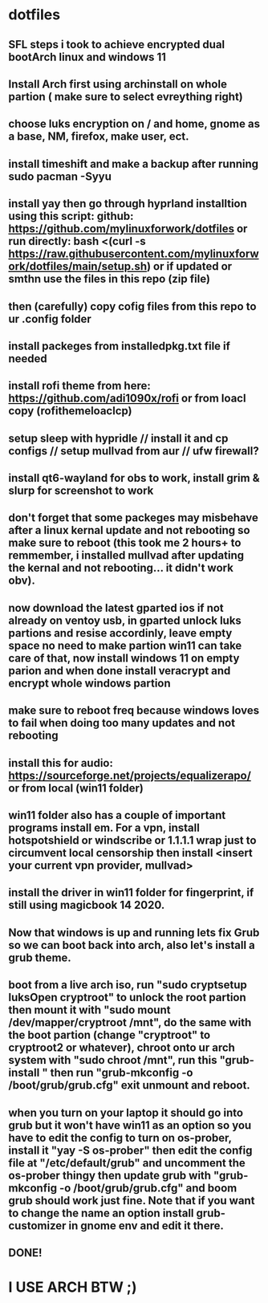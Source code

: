 # dotfiles
## SFL steps i took to achieve encrypted dual bootArch linux and windows 11
## Install Arch first using archinstall on whole partion ( make sure to select evreything right)
## choose luks encryption on / and home, gnome as a base, NM, firefox, make user, ect.
## install timeshift and make a backup after running sudo pacman -Syyu
## install yay then go through hyprland installtion using this script: github: https://github.com/mylinuxforwork/dotfiles or run directly: bash <(curl -s https://raw.githubusercontent.com/mylinuxforwork/dotfiles/main/setup.sh) or if updated or smthn use the files in this repo (zip file)
## then (carefully) copy cofig files from this repo to ur .config folder
## install packeges from installedpkg.txt file if needed
## install rofi theme from here: https://github.com/adi1090x/rofi or from loacl copy (rofithemeloaclcp)
## setup sleep with hypridle // install it and cp configs // setup mullvad from aur // ufw firewall?
## install qt6-wayland for obs to work, install grim & slurp for screenshot to work 
## don't forget that some packeges may misbehave after a linux kernal update and not rebooting so make sure to reboot (this took me 2 hours+ to remmember, i installed mullvad after updating the kernal and not rebooting... it didn't work obv).
## now download the latest gparted ios if not already on ventoy usb, in gparted unlock luks partions and resise accordinly, leave empty space no need to make partion win11 can take care of that, now install windows 11 on empty parion and when done install veracrypt and encrypt whole windows partion
## make sure to reboot freq because windows loves to fail when doing too many updates and not rebooting
## install this for audio: https://sourceforge.net/projects/equalizerapo/ or from local (win11 folder)
## win11 folder also has a couple of important programs install em. For a vpn, install hotspotshield or windscribe or 1.1.1.1 wrap just to circumvent local censorship then install <insert your current vpn provider, mullvad> 
## install the driver in win11 folder for fingerprint, if still using magicbook 14 2020.
## Now that windows is up and running lets fix Grub so we can boot back into arch, also let's install a grub theme.
## boot from a live arch iso, run "sudo cryptsetup luksOpen <ROOT PARTION> cryptroot" to unlock the root partion then mount it with "sudo mount /dev/mapper/cryptroot /mnt", do the same with the boot partion (change "cryptroot" to cryptroot2 or whatever), chroot onto ur arch system with "sudo chroot /mnt", run this "grub-install <NnvmeDriveName>" then run "grub-mkconfig -o /boot/grub/grub.cfg" exit unmount and reboot.
## when you turn on your laptop it should go into grub but it won't have win11 as an option so you have to edit the config to turn on os-prober, install it "yay -S os-prober" then edit the config file at "/etc/default/grub" and uncomment the os-prober thingy then update grub with "grub-mkconfig -o /boot/grub/grub.cfg"  and boom grub should work just fine. Note that if you want to change the name an option install grub-customizer in gnome env and edit it there.
## DONE!
# I USE ARCH BTW ;)
